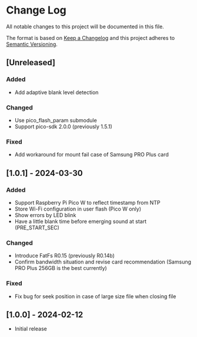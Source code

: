 # Change Log
All notable changes to this project will be documented in this file.

The format is based on [Keep a Changelog](http://keepachangelog.com/)
and this project adheres to [Semantic Versioning](http://semver.org/).

## [Unreleased]
### Added
* Add adaptive blank level detection
### Changed
* Use pico_flash_param submodule
* Support pico-sdk 2.0.0 (previously 1.5.1)
### Fixed
* Add workaround for mount fail case of Samsung PRO Plus card

## [1.0.1] - 2024-03-30
### Added
* Support Raspberry Pi Pico W to reflect timestamp from NTP
* Store Wi-Fi configuration in user flash (Pico W only)
* Show errors by LED blink
* Have a little blank time before emerging sound at start (PRE_START_SEC)
### Changed
* Introduce FatFs R0.15 (previously R0.14b)
* Confirm bandwidth situation and revise card recommendation (Samsung PRO Plus 256GB is the best currently)
### Fixed
* Fix bug for seek position in case of large size file when closing file

## [1.0.0] - 2024-02-12
* Initial release